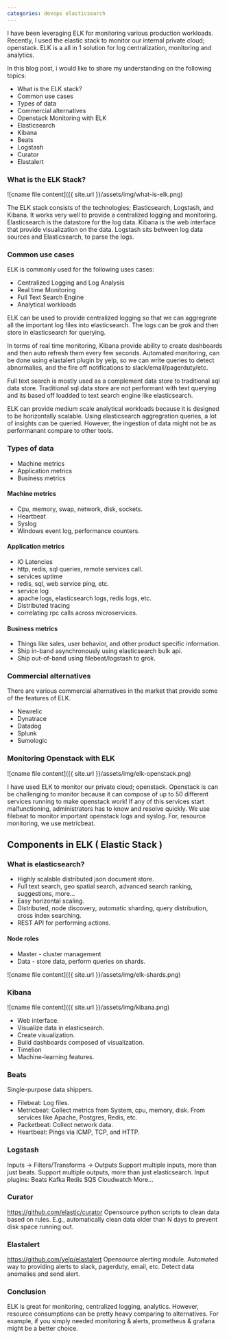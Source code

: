 ```yaml
---
categories: devops elasticsearch
---
```


I have been leveraging ELK for monitoring various production workloads. 
Recently, I used the elastic stack to monitor our internal private cloud; openstack.
ELK is a all in 1 solution for log centralization, monitoring and analytics.

In this blog post, i would like to share my understanding on the following topics:
- What is the ELK stack?
- Common use cases
- Types of data
- Commercial alternatives
- Openstack Monitoring with ELK
- Elasticsearch
- Kibana
- Beats
- Logstash
- Curator
- Elastalert

### What is the ELK Stack?

![cname file content]({{ site.url }}/assets/img/what-is-elk.png) 

The ELK stack consists of the technologies; Elasticsearch, Logstash, and Kibana. 
It works very well to provide a centralized logging and monitoring.
Elasticsearch is the datastore for the log data.
Kibana is the web interface that provide visualization on the data.
Logstash sits between log data sources and Elasticsearch, to parse the logs.

### Common use cases
ELK is commonly used for the following uses cases:

- Centralized Logging and Log Analysis
- Real time Monitoring
- Full Text Search Engine
- Analytical workloads

ELK can be used to provide centralized logging so that we can aggregrate all the important log files into elasticsearch. The logs can be grok and then store in elasticsearch for querying.

In terms of real time monitoring, Kibana provide ability to create dashboards and then auto refresh them every few seconds. Automated monitoring, can be done using elastalert plugin by yelp, so we can write queries to detect abnormalies, and the fire off notifications to slack/email/pagerduty/etc.

Full text search is mostly used as a complement data store to traditional sql data store. Traditional sql data store are not performant with text querying and its based off loadded to text search engine like elasticsearch.

ELK can provide medium scale analytical workloads because it is designed to be horizontally scalable. Using elasticsearch aggregration queries, a lot of insights can be queried. However, the ingestion of data might not be as performanant compare to other tools.

### Types of data
- Machine metrics
- Application metrics
- Business metrics

#### Machine metrics
- Cpu, memory, swap, network, disk, sockets.
- Heartbeat
- Syslog
- Windows event log, performance counters.

#### Application metrics
- IO Latencies
- http, redis, sql queries, remote services call.
- services uptime
- redis, sql, web service ping, etc.
- service log
- apache logs, elasticsearch logs, redis logs, etc.
- Distributed tracing
- correlating rpc calls across microservices.

#### Business metrics
- Things like sales, user behavior,  and other product specific information.
- Ship in-band asynchronously using elasticsearch bulk api.
- Ship out-of-band using filebeat/logstash to grok.

### Commercial alternatives
There are various commercial alternatives in the market that provide some of the features of ELK.

- Newrelic
- Dynatrace 
- Datadog
- Splunk
- Sumologic

### Monitoring Openstack with ELK

![cname file content]({{ site.url }}/assets/img/elk-openstack.png) 

I have used ELK to monitor our private cloud; openstack. Openstack is can be challenging to monitor because it can compose of up to 50 different services running to make openstack work! If any of this services start malfunctioning, administrators has to know and resolve quickly. We use filebeat to monitor important openstack logs and syslog. For, resource monitoring, we use metricbeat.

## Components in ELK ( Elastic Stack )

### What is elasticsearch?
- Highly scalable distributed json document store.
- Full text search, geo spatial search, advanced search ranking, suggestions, more…
- Easy horizontal scaling.
- Distributed, node discovery, automatic sharding, query distribution, cross index searching.
- REST API for performing actions.

#### Node roles
- Master - cluster management
- Data - store data, perform queries on shards.

![cname file content]({{ site.url }}/assets/img/elk-shards.png) 

### Kibana

![cname file content]({{ site.url }}/assets/img/kibana.png) 

- Web interface.
- Visualize data in elasticsearch.
- Create visualization.
- Build dashboards composed of visualization.
- Timelion
- Machine-learning features.

### Beats
Single-purpose data shippers.

- Filebeat: Log files.
- Metricbeat: Collect metrics from System, cpu, memory, disk. From services like Apache, Postgres, Redis, etc.
- Packetbeat: Collect network data.
- Heartbeat: Pings via ICMP, TCP, and HTTP.

### Logstash
Inputs -> Filters/Transforms -> Outputs
Support multiple inputs, more than just beats.
Support multiple outputs, more than just elasticsearch.
Input plugins:
Beats
Kafka
Redis
SQS
Cloudwatch
More...

### Curator
https://github.com/elastic/curator
Opensource python scripts to clean data based on rules.
E.g., automatically clean data older than N days to prevent disk space running out.

### Elastalert
https://github.com/yelp/elastalert
Opensource alerting module.
Automated way to providing alerts to slack, pagerduty, email, etc.
Detect data anomalies and send alert.

### Conclusion
ELK is great for monitoring, centralized logging, analytics. However, resource consumptions can be pretty heavy comparing to alternatives. For example, if you simply needed monitoring & alerts, prometheus & grafana might be a better choice.